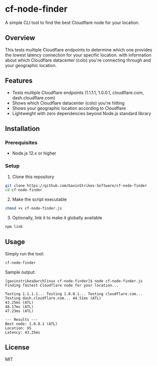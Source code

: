 # cf-node-finder

A simple CLI tool to find the best Cloudflare node for your location.

## Overview
This tests multiple Cloudflare endpoints to determine which one provides the lowest latency connection for your specific location. with information about which Cloudflare datacenter (colo) you're connecting through and your geographic location.

## Features

- Tests multiple Cloudflare endpoints (1.1.1.1, 1.0.0.1, cloudflare.com, dash.cloudflare.com)
- Shows which Cloudflare datacenter (colo) you're hitting
- Shows your geographic location according to Cloudflare
- Lightweight with zero dependencies beyond Node.js standard library

## Installation

### Prerequisites

- Node.js 12.x or higher


### Setup

1. Clone this repository
```bash
git clone https://github.com/GavinStrikes-Software/cf-node-finder
cd cf-node-finder
```

2. Make the script executable
```bash
chmod +x cf-node-finder.js
```

3. Optionally, link it to make it globally available
```bash
npm link
```

## Usage

Simply run the tool:

```bash
cf-node-finder
```

Sample output:
```
[gavinstrikes@archlinux cf-node-finder]$ node cf-node-finder.js 
Finding fastest Cloudflare node for your location...

Testing 1.1.1.1... Testing 1.0.0.1... Testing cloudflare.com... Testing dash.cloudflare.com... 44.51ms (ATL)
43.25ms (ATL)
48.17ms (ATL)
47.23ms (ATL)

--- Results ---
Best node: 1.0.0.1 (ATL)
Location: US
Latency: 43.25ms
```


## License

MIT
